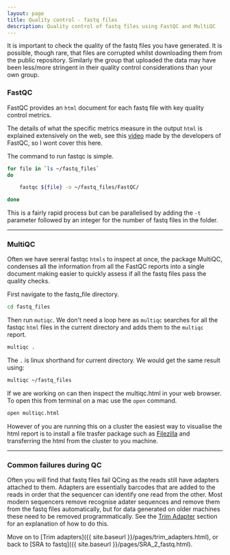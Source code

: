 ```yaml
---
layout: page
title: Quality control - fastq files
description: Quality control of fastq files using FastQC and MultiQC
---
```


It is important to check the quality of the fastq files you have generated. It is possible, though
rare, that files are corrupted whilst downloading them from the public repository. Similarly the
group that uploaded the data may have been less/more stringent in their quality control 
considerations than your own group. 

### FastQC

FastQC provides an `html` document for each fastq file with key quality control metrics.

The details of what the specific metrics measure in the output `html` is explained extensively on 
the web, see this [video](https://www.youtube.com/watch?v=bz93ReOv87Y) made by the developers of
FastQC, so I wont cover this here.

The command to run fastqc is simple.

~~~bash
for file in `ls ~/fastq_files`
do

    fastqc ${file} -o ~/fastq_files/FastQC/

done
~~~

This is a fairly rapid process but can be parallelised by adding the `-t` parameter followed by an
integer for the number of fastq files in the folder.

***

### MultiQC

Often we have sereral fastqc `htmls` to inspect at once, the package MultiQC, condenses all the
information from all the FastQC reports into a single document making easier to quickly assess if 
all the fastq files pass the quality checks. 

First navigate to the fastq_file directory.

~~~bash
cd fastq_files
~~~

Then run `mutiqc`. We don't need a loop here as `multiqc` searches for all the fastqc `html` files 
in the current directory and adds them to the `multiqc` report.

~~~bash
multiqc .
~~~


The `.` is linux shorthand for current directory. We would get the same result using:

~~~bash
multiqc ~/fastq_files
~~~

If we are working on can then inspect the multiqc.html in your web browser. To open this from 
terminal on a mac use the `open` command.

~~~bash
open multiqc.html
~~~

However of you are running this on a cluster the easiest way to visualise the html report is to 
install a file trasfer package such as [Filezilla](https://filezilla-project.org) and transferring 
the html from the cluster to you machine.
 

***

### Common failures during QC

Often you will find that fastq files fail QCing as the reads still have adapters attached to them. Adapters
are essentially barcodes that are added to the reads in order that the sequencer can identify one read from 
the other. Most modern sequencers remove recognise adater sequences and remove them from the fastq files 
automatically, but for data generated on older machines these need to be removed programmatically. See the
[Trim Adapter](pages/trim_adapter.html) section for an explanation of how to do this.   

Move on to [Trim adapters]({{ site.baseurl }}/pages/trim_adapters.html), or back
to [SRA to fastq]({{ site.baseurl }}/pages/SRA_2_fastq.html).
